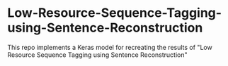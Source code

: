 # Low-Resource-Sequence-Tagging-using-Sentence-Reconstruction
This repo implements a Keras model for recreating the results of "Low Resource Sequence Tagging using Sentence Reconstruction"
